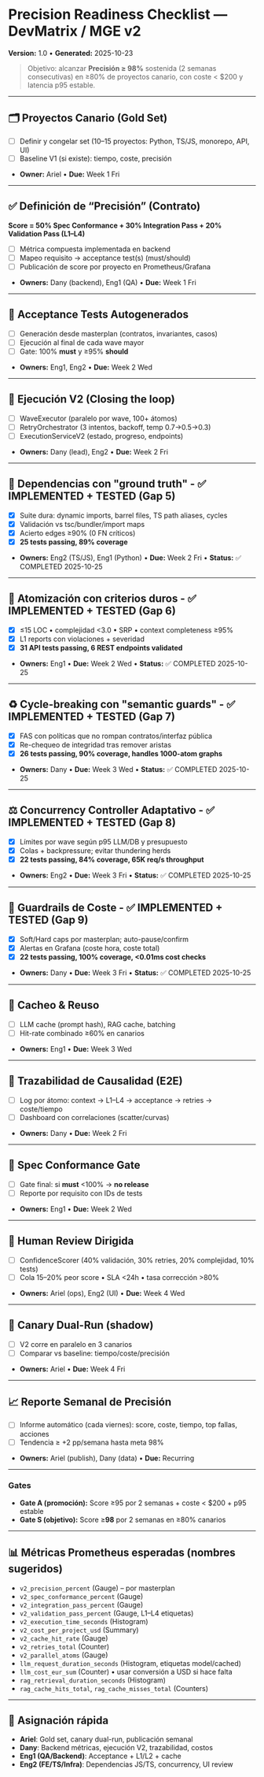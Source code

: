 # Precision Readiness Checklist — DevMatrix / MGE v2
**Version:** 1.0 • **Generated:** 2025-10-23

> Objetivo: alcanzar **Precisión ≥ 98%** sostenida (2 semanas consecutivas) en ≥80% de proyectos canario, con coste < $200 y latencia p95 estable.

---

## 🗂️ Proyectos Canario (Gold Set)
- [ ] Definir y congelar set (10–15 proyectos: Python, TS/JS, monorepo, API, UI)
- [ ] Baseline V1 (si existe): tiempo, coste, precisión
- **Owner:** Ariel • **Due:** Week 1 Fri

---

## ✅ Definición de “Precisión” (Contrato)
**Score = 50% Spec Conformance + 30% Integration Pass + 20% Validation Pass (L1–L4)**
- [ ] Métrica compuesta implementada en backend
- [ ] Mapeo requisito → acceptance test(s) (must/should)
- [ ] Publicación de score por proyecto en Prometheus/Grafana
- **Owners:** Dany (backend), Eng1 (QA) • **Due:** Week 1 Fri

---

## 🧪 Acceptance Tests Autogenerados
- [ ] Generación desde masterplan (contratos, invariantes, casos)
- [ ] Ejecución al final de cada wave mayor
- [ ] Gate: 100% **must** y ≥95% **should**
- **Owners:** Eng1, Eng2 • **Due:** Week 2 Wed

---

## 🚀 Ejecución V2 (Closing the loop)
- [ ] WaveExecutor (paralelo por wave, 100+ átomos)
- [ ] RetryOrchestrator (3 intentos, backoff, temp 0.7→0.5→0.3)
- [ ] ExecutionServiceV2 (estado, progreso, endpoints)
- **Owners:** Dany (lead), Eng2 • **Due:** Week 2 Fri

---

## 🔗 Dependencias con "ground truth" - ✅ IMPLEMENTED + TESTED (Gap 5)
- [x] Suite dura: dynamic imports, barrel files, TS path aliases, cycles
- [x] Validación vs tsc/bundler/import maps
- [x] Acierto edges ≥90% (0 FN críticos)
- [x] **25 tests passing, 89% coverage**
- **Owners:** Eng2 (TS/JS), Eng1 (Python) • **Due:** Week 2 Fri • **Status:** ✅ COMPLETED 2025-10-25

---

## 🧩 Atomización con criterios duros - ✅ IMPLEMENTED + TESTED (Gap 6)
- [x] ≤15 LOC • complejidad <3.0 • SRP • context completeness ≥95%
- [x] L1 reports con violaciones + severidad
- [x] **31 API tests passing, 6 REST endpoints validated**
- **Owners:** Eng1 • **Due:** Week 2 Wed • **Status:** ✅ COMPLETED 2025-10-25

---

## ♻️ Cycle-breaking con "semantic guards" - ✅ IMPLEMENTED + TESTED (Gap 7)
- [x] FAS con políticas que no rompan contratos/interfaz pública
- [x] Re-chequeo de integridad tras remover aristas
- [x] **26 tests passing, 90% coverage, handles 1000-atom graphs**
- **Owners:** Dany • **Due:** Week 3 Wed • **Status:** ✅ COMPLETED 2025-10-25

---

## ⚖️ Concurrency Controller Adaptativo - ✅ IMPLEMENTED + TESTED (Gap 8)
- [x] Límites por wave según p95 LLM/DB y presupuesto
- [x] Colas + backpressure; evitar thundering herds
- [x] **22 tests passing, 84% coverage, 65K req/s throughput**
- **Owners:** Eng2 • **Due:** Week 3 Fri • **Status:** ✅ COMPLETED 2025-10-25

---

## 💸 Guardrails de Coste - ✅ IMPLEMENTED + TESTED (Gap 9)
- [x] Soft/Hard caps por masterplan; auto-pause/confirm
- [x] Alertas en Grafana (coste hora, coste total)
- [x] **22 tests passing, 100% coverage, <0.01ms cost checks**
- **Owners:** Dany • **Due:** Week 3 Fri • **Status:** ✅ COMPLETED 2025-10-25

---

## 🧠 Cacheo & Reuso
- [ ] LLM cache (prompt hash), RAG cache, batching
- [ ] Hit-rate combinado ≥60% en canarios
- **Owners:** Eng1 • **Due:** Week 3 Wed

---

## 🔬 Trazabilidad de Causalidad (E2E)
- [ ] Log por átomo: context → L1–L4 → acceptance → retries → coste/tiempo
- [ ] Dashboard con correlaciones (scatter/curvas)
- **Owners:** Dany • **Due:** Week 2 Fri

---

## 🧷 Spec Conformance Gate
- [ ] Gate final: si **must** <100% → **no release**
- [ ] Reporte por requisito con IDs de tests
- **Owners:** Eng1 • **Due:** Week 2 Wed

---

## 👀 Human Review Dirigida
- [ ] ConfidenceScorer (40% validación, 30% retries, 20% complejidad, 10% tests)
- [ ] Cola 15–20% peor score • SLA <24h • tasa corrección >80%
- **Owners:** Ariel (ops), Eng2 (UI) • **Due:** Week 4 Wed

---

## 🐤 Canary Dual-Run (shadow)
- [ ] V2 corre en paralelo en 3 canarios
- [ ] Comparar vs baseline: tiempo/coste/precisión
- **Owners:** Ariel • **Due:** Week 4 Fri

---

## 📈 Reporte Semanal de Precisión
- [ ] Informe automático (cada viernes): score, coste, tiempo, top fallas, acciones
- [ ] Tendencia ≥ +2 pp/semana hasta meta 98%
- **Owners:** Ariel (publish), Dany (data) • **Due:** Recurring

---

### Gates
- **Gate A (promoción):** Score ≥95 por 2 semanas + coste < $200 + p95 estable
- **Gate S (objetivo):** Score ≥**98** por 2 semanas en ≥80% canarios

---

## 📊 Métricas Prometheus esperadas (nombres sugeridos)
- `v2_precision_percent` (Gauge) – por masterplan
- `v2_spec_conformance_percent` (Gauge)
- `v2_integration_pass_percent` (Gauge)
- `v2_validation_pass_percent` (Gauge, L1–L4 etiquetas)
- `v2_execution_time_seconds` (Histogram)
- `v2_cost_per_project_usd` (Summary)
- `v2_cache_hit_rate` (Gauge)
- `v2_retries_total` (Counter)
- `v2_parallel_atoms` (Gauge)
- `llm_request_duration_seconds` (Histogram, etiquetas model/cached)
- `llm_cost_eur_sum` (Counter) • usar conversión a USD si hace falta
- `rag_retrieval_duration_seconds` (Histogram)
- `rag_cache_hits_total`, `rag_cache_misses_total` (Counters)

---

## 👥 Asignación rápida
- **Ariel**: Gold set, canary dual-run, publicación semanal
- **Dany**: Backend métricas, ejecución V2, trazabilidad, costos
- **Eng1 (QA/Backend)**: Acceptance + L1/L2 + cache
- **Eng2 (FE/TS/Infra)**: Dependencias JS/TS, concurrency, UI review


